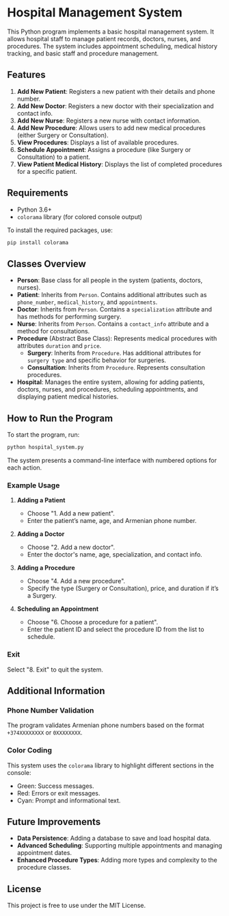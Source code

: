 # Hospital Management System

This Python program implements a basic hospital management system. It allows hospital staff to manage patient records, doctors, nurses, and procedures. The system includes appointment scheduling, medical history tracking, and basic staff and procedure management.

## Features

1. **Add New Patient**: Registers a new patient with their details and phone number.
2. **Add New Doctor**: Registers a new doctor with their specialization and contact info.
3. **Add New Nurse**: Registers a new nurse with contact information.
4. **Add New Procedure**: Allows users to add new medical procedures (either Surgery or Consultation).
5. **View Procedures**: Displays a list of available procedures.
6. **Schedule Appointment**: Assigns a procedure (like Surgery or Consultation) to a patient.
7. **View Patient Medical History**: Displays the list of completed procedures for a specific patient.

## Requirements

- Python 3.6+
- `colorama` library (for colored console output)

To install the required packages, use:
```bash
pip install colorama
```

## Classes Overview

- **Person**: Base class for all people in the system (patients, doctors, nurses).
- **Patient**: Inherits from `Person`. Contains additional attributes such as `phone_number`, `medical_history`, and `appointments`.
- **Doctor**: Inherits from `Person`. Contains a `specialization` attribute and has methods for performing surgery.
- **Nurse**: Inherits from `Person`. Contains a `contact_info` attribute and a method for consultations.
- **Procedure** (Abstract Base Class): Represents medical procedures with attributes `duration` and `price`.
  - **Surgery**: Inherits from `Procedure`. Has additional attributes for `surgery type` and specific behavior for surgeries.
  - **Consultation**: Inherits from `Procedure`. Represents consultation procedures.
- **Hospital**: Manages the entire system, allowing for adding patients, doctors, nurses, and procedures, scheduling appointments, and displaying patient medical histories.

## How to Run the Program

To start the program, run:
```bash
python hospital_system.py
```

The system presents a command-line interface with numbered options for each action.

### Example Usage
1. **Adding a Patient**
   - Choose "1. Add a new patient".
   - Enter the patient’s name, age, and Armenian phone number.
   
2. **Adding a Doctor**
   - Choose "2. Add a new doctor".
   - Enter the doctor's name, age, specialization, and contact info.
   
3. **Adding a Procedure**
   - Choose "4. Add a new procedure".
   - Specify the type (Surgery or Consultation), price, and duration if it’s a Surgery.
   
4. **Scheduling an Appointment**
   - Choose "6. Choose a procedure for a patient".
   - Enter the patient ID and select the procedure ID from the list to schedule.

### Exit
Select "8. Exit" to quit the system.

## Additional Information

### Phone Number Validation
The program validates Armenian phone numbers based on the format `+374XXXXXXXX` or `0XXXXXXXX`.

### Color Coding
This system uses the `colorama` library to highlight different sections in the console:
- Green: Success messages.
- Red: Errors or exit messages.
- Cyan: Prompt and informational text.

## Future Improvements
- **Data Persistence**: Adding a database to save and load hospital data.
- **Advanced Scheduling**: Supporting multiple appointments and managing appointment dates.
- **Enhanced Procedure Types**: Adding more types and complexity to the procedure classes.

## License
This project is free to use under the MIT License.
